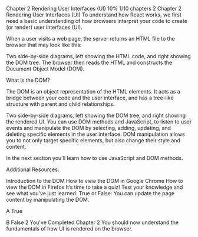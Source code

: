 Chapter 2
Rendering User Interfaces (UI)
10%
1/10 chapters
2
Chapter 2
Rendering User Interfaces (UI)
To understand how React works, we first need a basic understanding of how browsers interpret your code to create (or render) user interfaces (UI).

When a user visits a web page, the server returns an HTML file to the browser that may look like this:

Two side-by-side diagrams, left showing the HTML code, and right showing the DOM tree.
The browser then reads the HTML and constructs the Document Object Model (DOM).

What is the DOM?

The DOM is an object representation of the HTML elements. It acts as a bridge between your code and the user interface, and has a tree-like structure with parent and child relationships.

Two side-by-side diagrams, left showing the DOM tree, and right showing the rendered UI.
You can use DOM methods and JavaScript, to listen to user events and manipulate the DOM by selecting, adding, updating, and deleting specific elements in the user interface. DOM manipulation allows you to not only target specific elements, but also change their style and content.

In the next section you'll learn how to use JavaScript and DOM methods.

Additional Resources:

Introduction to the DOM
How to view the DOM in Google Chrome
How to view the DOM in Firefox
It’s time to take a quiz!
Test your knowledge and see what you’ve just learned.
True or False: You can update the page content by manipulating the DOM.

A
True

B
False
2
You've Completed Chapter 2
You should now understand the fundamentals of how UI is rendered on the browser.
